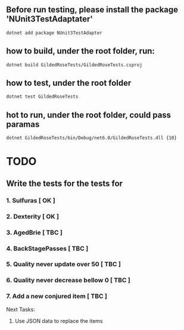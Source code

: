 ## Before run testing, please install the package 'NUnit3TestAdaptater'

``
dotnet add package NUnit3TestAdapter
``

## how to build, under the root folder, run:

``
dotnet build GildedRoseTests/GildedRoseTests.csproj
``

## how to test, under the root folder

``
dotnet test GildedRoseTests
``

## hot to run, under the root folder, could pass paramas

``
dotnet GildedRoseTests/bin/Debug/net6.0/GildedRoseTests.dll {10}
``



# TODO

## Write the tests for the tests for

### 1. Sulfuras                         [ OK ]

### 2. Dexterity                        [ OK ]

### 3. AgedBrie                         [  TBC  ]

### 4. BackStagePasses                  [  TBC  ]

### 5. Quality never update over 50     [ TBC ]

### 6. Quality never decrease bellow 0  [  TBC  ]

### 7. Add a new conjured item          [  TBC  ]

Next Tasks:
1. Use JSON data to replace the items